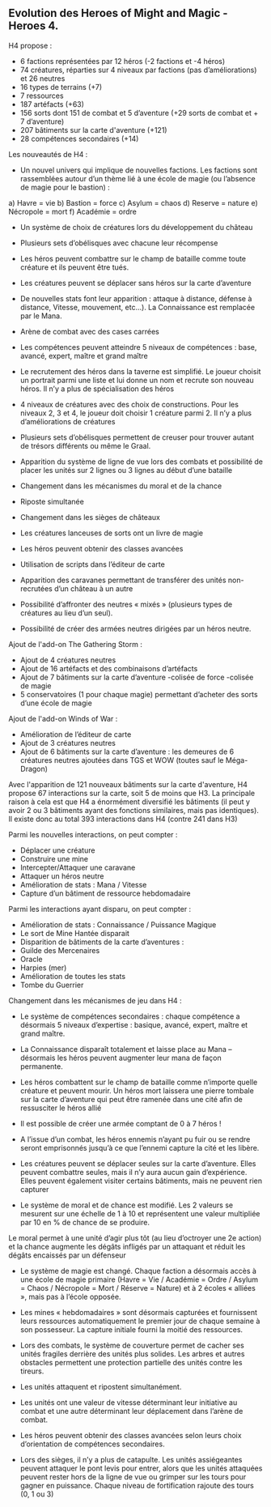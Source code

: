 ## Evolution des Heroes of Might and Magic - Heroes 4.

H4 propose :

- 6 factions représentées par 12 héros (-2 factions et -4 héros)
- 74 créatures, réparties sur 4 niveaux par factions (pas d’améliorations) et 26 neutres
- 16 types de terrains (+7)
- 7 ressources
- 187 artéfacts (+63)
- 156 sorts dont 151 de combat et 5 d’aventure (+29 sorts de combat et + 7 d’aventure)
- 207 bâtiments sur la carte d'aventure (+121)
- 28 compétences secondaires (+14)

Les nouveautés de H4 :

- Un nouvel univers qui implique de nouvelles factions. Les factions sont rassemblées autour d’un thème lié à une école de magie (ou l’absence de magie pour le bastion) :

a) Havre = vie
b) Bastion = force
c) Asylum = chaos
d) Reserve = nature
e) Nécropole = mort
f) Académie = ordre

- Un système de choix de créatures lors du développement du château

- Plusieurs sets d’obélisques avec chacune leur récompense

- Les héros peuvent combattre sur le champ de bataille comme toute créature et ils peuvent être tués.

- Les créatures peuvent se déplacer sans héros sur la carte d’aventure

- De nouvelles stats font leur apparition : attaque à distance, défense à distance, Vitesse, mouvement, etc…). La Connaissance est remplacée par le Mana.

- Arène de combat avec des cases carrées

- Les compétences peuvent atteindre 5 niveaux de compétences : base, avancé, expert, maître et grand maître
- Le recrutement des héros dans la taverne est simplifié. Le joueur choisit un portrait parmi une liste et lui donne un nom et recrute son nouveau héros. Il n’y a plus de spécialisation des héros

- 4 niveaux de créatures avec des choix de constructions. Pour les niveaux 2, 3 et 4, le joueur doit choisir 1 créature parmi 2. Il n’y a plus d’améliorations de créatures

- Plusieurs sets d’obélisques permettent de creuser pour trouver autant de trésors différents ou même le Graal.

- Apparition du système de ligne de vue lors des combats et possibilité de placer les unités sur 2 lignes ou 3 lignes au début d’une bataille

- Changement dans les mécanismes du moral et de la chance

- Riposte simultanée

- Changement dans les sièges de châteaux

- Les créatures lanceuses de sorts ont un livre de magie

- Les héros peuvent obtenir des classes avancées

- Utilisation de scripts dans l’éditeur de carte

- Apparition des caravanes permettant de transférer des unités non-recrutées d’un château à un autre

- Possibilité d’affronter des neutres « mixés » (plusieurs types de créatures au lieu d’un seul).

- Possibilité de créer des armées neutres dirigées par un héros neutre.


Ajout de l'add-on The Gathering Storm :

- Ajout de 4 créatures neutres
- Ajout de 16 artéfacts et des combinaisons d’artéfacts
- Ajout de 7 bâtiments sur la carte d’aventure
-colisée de force
-colisée de magie
- 5 conservatoires (1 pour chaque magie) permettant d’acheter des sorts d’une école de magie

Ajout de l'add-on Winds of War :

- Amélioration de l’éditeur de carte
- Ajout de 3 créatures neutres
- Ajout de 6 bâtiments sur la carte d’aventure : les demeures de 6 créatures neutres ajoutées dans TGS et WOW (toutes sauf le Méga-Dragon)


Avec l'apparition de 121 nouveaux bâtiments sur la carte d'aventure, H4 propose 67 interactions sur la carte, soit 5 de moins que H3. La principale raison à cela est que H4 a énormément diversifié les bâtiments (il peut y avoir 2 ou 3 bâtiments ayant des fonctions similaires, mais pas identiques). Il existe donc au total 393 interactions dans H4 (contre 241 dans H3)

Parmi les nouvelles interactions, on peut compter :

- Déplacer une créature
- Construire une mine
- Intercepter/Attaquer une caravane
- Attaquer un héros neutre
- Amélioration de stats : Mana / Vitesse
- Capture d’un bâtiment de ressource hebdomadaire


Parmi les interactions ayant disparu, on peut compter :

- Amélioration de stats : Connaissance / Puissance Magique
- Le sort de Mine Hantée disparait
- Disparition de bâtiments de la carte d’aventures :
- Guilde des Mercenaires
- Oracle
- Harpies (mer)
- Amélioration de toutes les stats
- Tombe du Guerrier


Changement dans les mécanismes de jeu dans H4 :

- Le système de compétences secondaires : chaque compétence a désormais 5 niveaux d’expertise : basique, avancé, expert, maître et grand maître.

- La Connaissance disparaît totalement et laisse place au Mana – désormais les héros peuvent augmenter leur mana de façon permanente.

- Les héros combattent sur le champ de bataille comme n’importe quelle créature et peuvent mourir. Un héros mort laissera une pierre tombale sur la carte d’aventure qui peut être ramenée dans une cité afin de ressusciter le héros allié

- Il est possible de créer une armée comptant de 0 à 7 héros !

- A l’issue d’un combat, les héros ennemis n’ayant pu fuir ou se rendre seront emprisonnés jusqu’à ce que l’ennemi capture la cité et les libère.

- Les créatures peuvent se déplacer seules sur la carte d’aventure. Elles peuvent combattre seules, mais il n’y aura aucun gain d’expérience. Elles peuvent également visiter certains bâtiments, mais ne peuvent rien capturer

- Le système de moral et de chance est modifié. Les 2 valeurs se mesurent sur une échelle de 1 à 10 et représentent une valeur multipliée par 10 en % de chance de se produire.

Le moral permet à une unité d’agir plus tôt (au lieu d’octroyer une 2e action) et la chance augmente les dégâts infligés par un attaquant et réduit les dégâts encaissés par un défenseur

- Le système de magie est changé. Chaque faction a désormais accès à une école de magie primaire (Havre = Vie / Académie = Ordre / Asylum = Chaos / Nécropole = Mort / Réserve = Nature) et à 2 écoles « alliées », mais pas à l’école opposée.

- Les mines « hebdomadaires » sont désormais capturées et fournissent leurs ressources automatiquement le premier jour de chaque semaine à son possesseur. La capture initiale fourni la moitié des ressources.

- Lors des combats, le système de couverture permet de cacher ses unités fragiles derrière des unités plus solides. Les arbres et autres obstacles permettent une protection partielle des unités contre les tireurs.

- Les unités attaquent et ripostent simultanément.

- Les unités ont une valeur de vitesse déterminant leur initiative au combat et une autre déterminant leur déplacement dans l’arène de combat.

- Les héros peuvent obtenir des classes avancées selon leurs choix d’orientation de compétences secondaires.

- Lors des sièges, il n’y a plus de catapulte. Les unités assiégeantes peuvent attaquer le pont levis pour entrer, alors que les unités attaquées peuvent rester hors de la ligne de vue ou grimper sur les tours pour gagner en puissance. Chaque niveau de fortification rajoute des tours (0, 1 ou 3)
